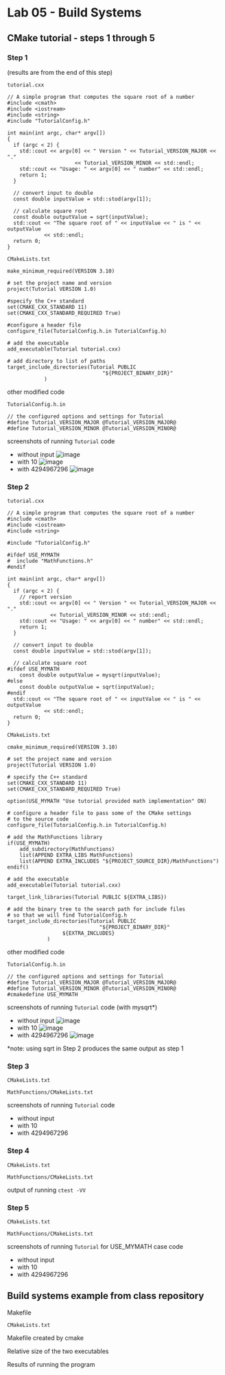 # Lab 05 - Build Systems

## CMake tutorial - steps 1 through 5

### Step 1

(results are from the end of this step)

`tutorial.cxx`
```
// A simple program that computes the square root of a number
#include <cmath>
#include <iostream>
#include <string>
#include "TutorialConfig.h"

int main(int argc, char* argv[])
{
  if (argc < 2) {
    std::cout << argv[0] << " Version " << Tutorial_VERSION_MAJOR << "."
	                  << Tutorial_VERSION_MINOR << std::endl;
    std::cout << "Usage: " << argv[0] << " number" << std::endl;
    return 1;
  }

  // convert input to double
  const double inputValue = std::stod(argv[1]);

  // calculate square root
  const double outputValue = sqrt(inputValue);
  std::cout << "The square root of " << inputValue << " is " << outputValue
            << std::endl;
  return 0;
}
```

`CMakeLists.txt`
```
make_minimum_required(VERSION 3.10)

# set the project name and version
project(Tutorial VERSION 1.0)

#specify the C++ standard
set(CMAKE_CXX_STANDARD 11)
set(CMAKE_CXX_STANDARD_REQUIRED True)

#configure a header file
configure_file(TutorialConfig.h.in TutorialConfig.h)

# add the executable
add_executable(Tutorial tutorial.cxx)

# add directory to list of paths
target_include_directories(Tutorial PUBLIC
	                           "${PROJECT_BINARY_DIR}"
			)
```
other modified code

`TutorialConfig.h.in`
```
// the configured options and settings for Tutorial
#define Tutorial_VERSION_MAJOR @Tutorial_VERSION_MAJOR@
#define Tutorial_VERSION_MINOR @Tutorial_VERSION_MINOR@
```

screenshots of running `Tutorial` code

- without input ![image](https://user-images.githubusercontent.com/25308429/153645207-f385ad81-87ce-4764-bfef-06b448c9e32e.png)
- with 10 ![image](https://user-images.githubusercontent.com/25308429/153645257-1da9abcb-04d0-422b-9181-84d3a0bc26fc.png)
- with 4294967296 ![image](https://user-images.githubusercontent.com/25308429/153645292-862b374c-ad31-45a4-b3ef-b15ab2411b61.png)


### Step 2

`tutorial.cxx`

```
// A simple program that computes the square root of a number
#include <cmath>
#include <iostream>
#include <string>

#include "TutorialConfig.h"

#ifdef USE_MYMATH
#  include "MathFunctions.h"
#endif

int main(int argc, char* argv[])
{
  if (argc < 2) {
    // report version
    std::cout << argv[0] << " Version " << Tutorial_VERSION_MAJOR << "."
              << Tutorial_VERSION_MINOR << std::endl;
    std::cout << "Usage: " << argv[0] << " number" << std::endl;
    return 1;
  }

  // convert input to double
  const double inputValue = std::stod(argv[1]);

  // calculate square root
#ifdef USE_MYMATH
    const double outputValue = mysqrt(inputValue);
#else
    const double outputValue = sqrt(inputValue);
#endif
  std::cout << "The square root of " << inputValue << " is " << outputValue
            << std::endl;
  return 0;
}
```

`CMakeLists.txt`

```
cmake_minimum_required(VERSION 3.10)

# set the project name and version
project(Tutorial VERSION 1.0)

# specify the C++ standard
set(CMAKE_CXX_STANDARD 11)
set(CMAKE_CXX_STANDARD_REQUIRED True)

option(USE_MYMATH "Use tutorial provided math implementation" ON)

# configure a header file to pass some of the CMake settings
# to the source code
configure_file(TutorialConfig.h.in TutorialConfig.h)

# add the MathFunctions library
if(USE_MYMATH)
	add_subdirectory(MathFunctions)
	list(APPEND EXTRA_LIBS MathFunctions)
	list(APPEND EXTRA_INCLUDES "${PROJECT_SOURCE_DIR}/MathFunctions")
endif()

# add the executable
add_executable(Tutorial tutorial.cxx)

target_link_libraries(Tutorial PUBLIC ${EXTRA_LIBS})

# add the binary tree to the search path for include files
# so that we will find TutorialConfig.h
target_include_directories(Tutorial PUBLIC
	                          "${PROJECT_BINARY_DIR}"
				  ${EXTRA_INCLUDES}
			 )
```

other modified code

`TutorialConfig.h.in`

```
// the configured options and settings for Tutorial
#define Tutorial_VERSION_MAJOR @Tutorial_VERSION_MAJOR@
#define Tutorial_VERSION_MINOR @Tutorial_VERSION_MINOR@
#cmakedefine USE_MYMATH
```

screenshots of running `Tutorial` code (with mysqrt*)

- without input ![image](https://user-images.githubusercontent.com/25308429/153652535-6c927639-f051-4ee5-b05f-487c69a6ed12.png)
- with 10 ![image](https://user-images.githubusercontent.com/25308429/153652593-fc3152c5-2c05-4cf0-9a28-9ba84a6e09de.png)
- with 4294967296 ![image](https://user-images.githubusercontent.com/25308429/153652649-a544523f-9837-4ad5-83b5-2313c0468f0d.png)

*note: using sqrt in Step 2 produces the same output as step 1

### Step 3

`CMakeLists.txt`

`MathFunctions/CMakeLists.txt`

screenshots of running `Tutorial` code

- without input
- with 10
- with 4294967296

### Step 4

`CMakeLists.txt`

`MathFunctions/CMakeLists.txt`

output of running `ctest -VV`

### Step 5

`CMakeLists.txt`

`MathFunctions/CMakeLists.txt`

screenshots of running `Tutorial` for USE_MYMATH case code

- without input
- with 10
- with 4294967296

## Build systems example from class repository

Makefile

`CMakeLists.txt`

Makefile created by cmake

Relative size of the two executables

Results of running the program

